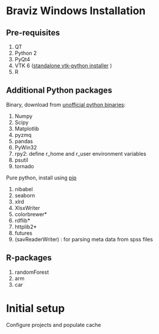 # Braviz Windows Installation

## Pre-requisites

1. QT
2. Python 2
4. PyQt4 
5. VTK 6 ([standalone vtk-python installer](http://www.vtk.org/download/) )
6. R

## Additional Python packages

Binary, download from [unofficial python binaries](http://www.lfd.uci.edu/~gohlke/pythonlibs/):

1. Numpy
2. Scipy
3. Matplotlib
4. pyzmq
5. pandas
6. PyWin32
7. rpy2: define r_home and r_user environment variables
8. psutil
9. tornado



Pure python, install using [pip](https://pip.pypa.io/en/latest/installing.html)

1. nibabel
2. seaborn
3. xlrd
4. XlsxWriter
5. colorbrewer*
6. rdflib*
7. httplib2*
8. futures
9. (savReaderWriter) : for parsing meta data from spss files

## R-packages

1. randomForest
2. arm
3. car

# Initial setup
Configure projects and populate cache






